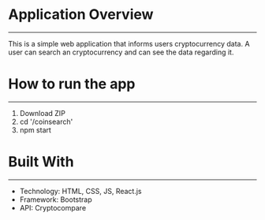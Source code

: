 # Application Overview

---

This is a simple web application that informs users cryptocurrency data. A user can search an cryptocurrency and can see the data regarding it. 

# How to run the app

---

1. Download ZIP
2. cd '/coinsearch'
3. npm start


# Built With

---

- Technology: HTML, CSS, JS, React.js
- Framework: Bootstrap
- API: Cryptocompare